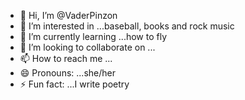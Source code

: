 - 👋 Hi, I’m @VaderPinzon
- 👀 I’m interested in ...baseball, books and rock music
- 🌱 I’m currently learning ...how to fly
- 💞️ I’m looking to collaborate on ...
- 📫 How to reach me ...
- 😄 Pronouns: ...she/her
- ⚡ Fun fact: ...I write poetry

<!---
VaderPinzon/VaderPinzon is a ✨ special ✨ repository because its `README.md` (this file) appears on your GitHub profile.
You can click the Preview link to take a look at your changes.
--->
